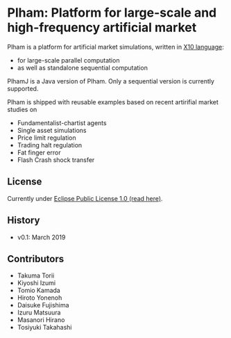 # Plham: Platform for large-scale and high-frequency artificial market

Plham is a platform for artificial market simulations, written in [X10 language](http://x10-lang.org):

  * for large-scale parallel computation
  * as well as standalone sequential computation

PlhamJ is a Java version of Plham. Only a sequential version is currently supported.

Plham is shipped with reusable examples based on recent artirifial market studies on

  * Fundamentalist-chartist agents
  * Single asset simulations
  * Price limit regulation
  * Trading halt regulation
  * Fat finger error
  * Flash Crash shock transfer

## License

Currently under [Eclipse Public License 1.0 (read here)](http://choosealicense.com/licenses/epl-1.0/).

## History

* v0.1: March 2019

## Contributors

* Takuma Torii
* Kiyoshi Izumi
* Tomio Kamada
* Hiroto Yonenoh
* Daisuke Fujishima
* Izuru Matsuura
* Masanori Hirano
* Tosiyuki Takahashi

